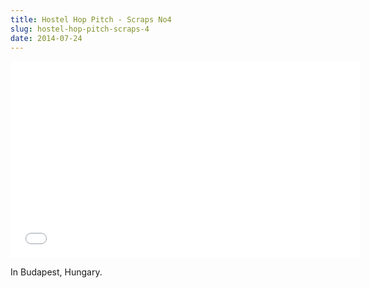 ```yaml
---
title: Hostel Hop Pitch - Scraps No4
slug: hostel-hop-pitch-scraps-4
date: 2014-07-24
---
```


<iframe width="560" height="315" src="//www.youtube.com/embed/JzoFNw-oU8g" frameborder="0" allowfullscreen></iframe>

In Budapest, Hungary.
